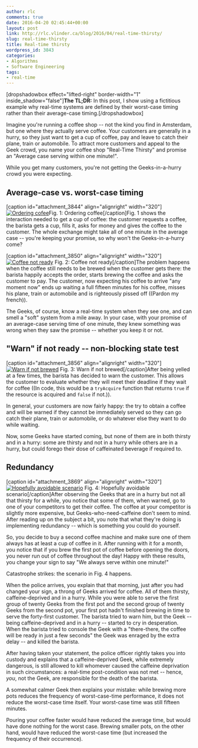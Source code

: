 ```yaml
---
author: rlc
comments: true
date: 2016-04-20 02:45:44+00:00
layout: post
link: http://rlc.vlinder.ca/blog/2016/04/real-time-thirsty/
slug: real-time-thirsty
title: Real-time thirsty
wordpress_id: 3843
categories:
- Algorithms
- Software Engineering
tags:
- real-time
---
```


[dropshadowbox effect="lifted-right" border-width="1" inside_shadow="false"]**The TL;DR:**
In this post, I show using a fictitious example why real-time systems are defined by their worst-case timing rather than their average-case timing.[/dropshadowbox]

Imagine you're running a coffee shop -- not the kind you find in Amsterdam, but one where they actually serve coffee. Your customers are generally in a hurry, so they just want to get a cup of coffee, pay and leave to catch their plane, train or automobile. To attract more customers and appeal to the Geek crowd, you name your coffee shop "Real-Time Thirsty" and promise an "Average case serving within one minute!".

While you get many customers, you're not getting the Geeks-in-a-hurry crowd you were expecting.
<!--more-->


## Average-case vs. worst-case timing


[caption id="attachment_3844" align="alignright" width="320"][![Ordering cofee](http://rlc.vlinder.ca/wp-content/uploads/2016/04/IMG_07981-e1461091049572-1024x708.jpg)](http://rlc.vlinder.ca/wp-content/uploads/2016/04/IMG_07981-e1461091049572.jpg)Fig. 1: Ordering coffee[/caption]Fig. 1 shows the interaction needed to get a cup of coffee: the customer requests a coffee, the barista gets a cup, fills it, asks for money and gives the coffee to the customer. The whole exchange might take all of one minute in the average case -- you're keeping your promise, so why won't the Geeks-in-a-hurry come?

[caption id="attachment_3850" align="alignright" width="320"][![Coffee not ready](http://rlc.vlinder.ca/wp-content/uploads/2016/04/File-2016-04-19-19-56-47-1024x771.jpeg)](http://rlc.vlinder.ca/wp-content/uploads/2016/04/File-2016-04-19-19-56-47.jpeg) Fig. 2: Coffee not ready[/caption]The problem happens when the coffee still needs to be brewed when the customer gets there: the barista happily accepts the order, starts brewing the coffee and asks the customer to pay. The customer, now expecting his coffee to arrive "any moment now" ends up waiting a full fifteen minutes for his coffee, misses his plane, train or automobile and is righteously pissed off ((Pardon my french)).

The Geeks, of course, know a real-time system when they see one, and can smell a "soft" system from a mile away. In your case, with your promise of an average-case serving time of one minute, they knew something was wrong when they saw the promise -- whether you keep it or not.



## "Warn" if not ready -- non-blocking state test


[caption id="attachment_3856" align="alignright" width="320"][![Warn if not brewed](http://rlc.vlinder.ca/wp-content/uploads/2016/04/File-2016-04-19-20-15-13-1024x753.jpeg)](http://rlc.vlinder.ca/wp-content/uploads/2016/04/File-2016-04-19-20-15-13.jpeg) Fig. 3: Warn if not brewed[/caption]After being yelled at a few times, the barista has decided to warn the customer. This allows the customer to evaluate whether they will meet their deadline if they wait for coffee ((In code, this would be a `tryAcquire` function that returns `true` if the resource is acquired and `false` if not.)).

In general, your customers are now fairly happy: the try to obtain a coffee and will be warned if they cannot be immediately served so they can go catch their plane, train or automobile, or do whatever else they want to do while waiting.

Now, some Geeks have started coming, but none of them are in both thirsty and in a hurry: some are thirsty and not in a hurry while others are in a hurry, but could forego their dose of caffeinated beverage if required to.



## Redundancy


[caption id="attachment_3869" align="alignright" width="320"][![Hopefully avoidable scenario](http://rlc.vlinder.ca/wp-content/uploads/2016/04/File-2016-04-19-20-55-40-1024x644.jpeg)](http://rlc.vlinder.ca/wp-content/uploads/2016/04/File-2016-04-19-20-55-40.jpeg) Fig. 4: Hopefully avoidable scenario[/caption]After observing the Geeks that are in a hurry but not all that thirsty for a while, you notice that some of them, when warned, go to one of your competitors to get their coffee. The coffee at your competitor is slightly more expensive, but Geeks-who-need-caffeine don't seem to mind. After reading up on the subject a bit, you note that what they're doing is implementing redundancy -- which is something you could do yourself.

So, you decide to buy a second coffee machine and make sure one of them always has at least a cup of coffee in it. After running with it for a month, you notice that if you brew the first pot of coffee before opening the doors, you never run out of coffee throughout the day! Happy with these results, you change your sign to say "We always serve within one minute!"

Catastrophe strikes: the scenario in Fig. 4 happens.

When the police arrives, you explain that that morning, just after you had changed your sign, a throng of Geeks arrived for coffee. All of them thirsty, caffeine-deprived and in a hurry. While you were able to serve the first group of twenty Geeks from the first pot and the second group of twenty Geeks from the second pot, your first pot hadn't finished brewing in time to serve the forty-first customer. The barista tried to warn him, but the Geek -- being caffeine-deprived and in a hurry -- started to cry in desperation. When the barista tried to console the Geek with a "there-there, the coffee will be ready in just a few seconds" the Geek was enraged by the extra delay -- and killed the barista.

After having taken your statement, the police officer rightly takes you into custody and explains that a caffeine-deprived Geek, while extremely dangerous, is still allowed to kill whomever caused the caffeine deprivation in such circumstances: a real-time post-condition was not met -- hence, _you_, not the Geek, are responsible for the death of the barista.

A somewhat calmer Geek then explains your mistake: while brewing more pots reduces the frequency of worst-case-time performance, it does not reduce the worst-case time itself. Your worst-case time was still fifteen minutes.

Pouring your coffee faster would have reduced the average time, but would have done nothing for the worst case. Brewing smaller pots, on the other hand, would have reduced the worst-case time (but increased the frequency of their occurrence).

